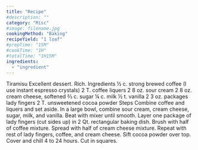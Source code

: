 ```yaml
---
title: "Recipe"
#description: ""
category: "Misc"
#image: filename.jpg
cookingMethod: "Baking"
recipeYield: "1 loaf"
#prepTime: "15M"
#cookTime: "1H"
#totalTime: "1H15M"
ingredients:
  - "ingredient"
---
```


Tiramisu
Excellent dessert. Rich.
Ingredients
½ c. strong brewed coffee (I use instant espresso crystals)
2 T. coffee liquers
2 8 oz. sour cream
2 8 oz. cream cheese, softened
⅔ c. sugar
¼ c. milk
½ t. vanilla
2 3 oz. packages lady fingers
2 T. unsweetened cocoa powder
Steps
Combine coffee and liquers and set aside.
In a large bowl, combine sour cream, cream cheese, sugar, milk, and vanilla. Beat with mixer until smooth.
Layer one package of lady fingers (cut sides up) in 2 Qt. rectangular baking dish.
Brush with half of coffee mixture. Spread with half of cream cheese mixture.
Repeat with rest of lady fingers, coffee, and cream cheese.
Sift cocoa powder over top.
Cover and chill 4 to 24 hours. Cut in squares.
